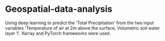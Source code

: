 # Geospatial-data-analysis
Using deep learning to predict the 'Total Precipitation' from the two input variables 'Temperature of air at 2m above the surface, Volumetric soil water layer 1'. Xarray  and  PyTorch frameworks were used.
